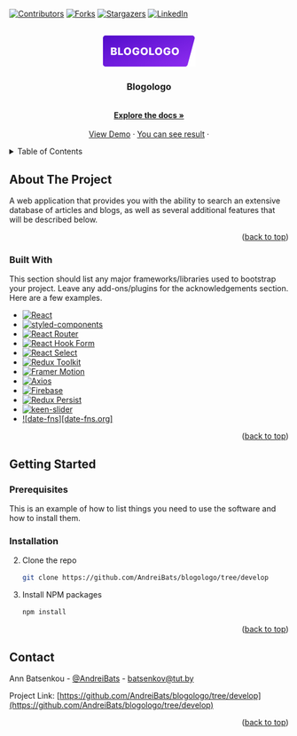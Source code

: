 [![Contributors][contributors-shield]][contributors-url]
[![Forks][forks-shield]][forks-url]
[![Stargazers][stars-shield]][stars-url]
[![LinkedIn][linkedin-shield]][linkedin-url]

<a name="readme-top"></a>

<br />
<div align="center">
  <a href="https://github.com/AndreiBats/blogologo/tree/develop">
    <img src="images/logo.png" alt="Logo" >
  </a>

  <h3 align="center">Blogologo</h3>

  <p align="center">
       <br />
    <a href="https://github.com/AndreiBats/blogologo/tree/develop"><strong>Explore the docs »</strong></a>
    <br />
    <br />
    <a href="https://github.com/AndreiBats/blogologo/tree/develop">View Demo</a>
    ·
    <a href="https://andreibats.github.io/blogologo/">You can see result</a>
    ·

  </p>
</div>

<details>
  <summary>Table of Contents</summary>
  <ol>
    <li>
      <a href="#about-the-project">About The Project</a>
      <ul>
        <li><a href="#built-with">Built With</a></li>
      </ul>
    </li>
    <li>
      <a href="#getting-started">Getting Started</a>
      <ul>
        <li><a href="#prerequisites">Prerequisites</a></li>
        <li><a href="#installation">Installation</a></li>
      </ul>
    </li>
    <li><a href="#usage">Usage</a></li>
    <li><a href="#contact">Contact</a></li>
  </ol>
</details>

## About The Project

A web application that provides you with the ability to search an extensive database of articles and blogs, as well as several additional features that will be described below.

<p align="right">(<a href="#readme-top">back to top</a>)</p>

### Built With

This section should list any major frameworks/libraries used to bootstrap your project. Leave any add-ons/plugins for the acknowledgements section. Here are a few examples.

- [![React][react.js]][react-url]
- [![styled-components][styled-components]][styled-components-url]
- [![React Router][reactrouter.com]][react-router-url]
- [![React Hook Form][react-hook-form.com]][react-hook-form-url]
- [![React Select][react-select.com]][react-select-url]
- [![Redux Toolkit][redux-toolkit.js.org]][redux-url]
- [![Framer Motion][framer.com]][framer-url]
- [![Axios][axios-http.com]][axios-url]
- [![Firebase][firebase.google.com]][firebase-url]
- [![Redux Persist][github.com/rt2zz/redux-persist]][persist-url]
- [![keen-slider][keen-slider.com]][keen-slider-url]
- [![date-fns][date-fns.org]][date-fns-url]

<p align="right">(<a href="#readme-top">back to top</a>)</p>

## Getting Started

### Prerequisites

This is an example of how to list things you need to use the software and how to install them.

### Installation

2. Clone the repo
   ```sh
   git clone https://github.com/AndreiBats/blogologo/tree/develop
   ```
3. Install NPM packages
   ```sh
   npm install
   ```
   <p align="right">(<a href="#readme-top">back to top</a>)</p>

<!-- USAGE EXAMPLES -->

## Contact

Ann Batsenkou - [@AndreiBats](telegram) - [batsenkov@tut.by](email)

Project Link: [https://github.com/AndreiBats/blogologo/tree/develop](https://github.com/AndreiBats/blogologo/tree/develop)

<p align="right">(<a href="#readme-top">back to top</a>)</p>

[contributors-shield]: https://img.shields.io/github/contributors/AnnaBR01/bookstore.svg?style=for-the-badge
[contributors-url]: https://github.com/AnnaBR01/bookstore/graphs/contributors
[forks-shield]: https://img.shields.io/github/forks/AnnaBR01/bookstore.svg?style=for-the-badge
[forks-url]: https://github.com/AnnaBR01/bookstore/network/members
[stars-shield]: https://img.shields.io/github/stars/AnnaBR01/bookstore.svg?style=for-the-badge
[stars-url]: https://github.com/AnnaBR01/bookstore/stargazers
[linkedin-shield]: https://img.shields.io/badge/-LinkedIn-black.svg?style=for-the-badge&logo=linkedin&colorB=555
[linkedin-url]: https://www.linkedin.com/in/ann-britkina-a4b08b242/
[typescriptlang.org]: https://img.shields.io/badge/-Typescript-blue?style=for-the-badge&logo=typescript&logoColor=white
[typescript-url]: https://www.typescriptlang.org/
[react.js]: https://img.shields.io/badge/React-20232A?style=for-the-badge&logo=react&logoColor=61DAFB
[react-url]: https://reactjs.org/
[axios-http.com]: https://img.shields.io/badge/-axios-671ddf?style=for-the-badge&logo=axios&logoColor=white
[axios-url]: https://axios-http.com/ru/docs/intro
[firebase.google.com]: https://img.shields.io/badge/-firebase-5f6368?style=for-the-badge&logo=firebase&logoColor=orange
[firebase-url]: https://firebase.google.com/docs/
[redux-toolkit.js.org]: https://img.shields.io/badge/-redux--toolkit-764abc?style=for-the-badge&logo=redux&logoColor=white
[redux-url]: https://redux-toolkit.js.org/
[react-hook-form.com]: https://img.shields.io/badge/-react--hook--form-1e2a4a?style=for-the-badge&logo=react-hook-form&logoColor=ec5990
[react-hook-form-url]: https://react-hook-form.com/
[github.com/rt2zz/redux-persist]: https://img.shields.io/badge/-redux--persist-persist?style=for-the-badge
[persist-url]: https://github.com/rt2zz/redux-persist#readme
[framer.com]: https://img.shields.io/badge/-framer--motion-DD0031?style=for-the-badge&logo=framer&logoColor=black
[framer-url]: https://www.framer.com/
[react-select.com]: https://img.shields.io/badge/-react--select-FF3E00?style=for-the-badge
[react-select-url]: https://react-select.com/home
[reactrouter.com]: https://img.shields.io/badge/-react--router-563D7C?style=for-the-badge&logo=react-router&logoColor=white
[react-router-url]: https://reactrouter.com/
[styled-components]: https://img.shields.io/badge/-styled--components-35495E?style=for-the-badge&logo=styled-components&logoColor=pink
[styled-components-url]: https://styled-components.com/
[react-rating-stars-component.com]: https://img.shields.io/badge/-react--rating--stars--component%20%E2%AD%90%EF%B8%8F-orange?style=for-the-badge&logo
[react-rating-stars-component-url]: https://github.com/voronianski/react-star-rating-component
[keen-slider.com]: https://img.shields.io/badge/-keen--slider-blue?style=for-the-badge&logo
[keen-slider-url]: https://keen-slider.io/
[react-spinners.com]: https://img.shields.io/badge/-react--spinners-lightgrey?style=for-the-badge&logo
[react-spinners-url]: https://github.com/davidhu2000/react-spinners
[date-fns-url]: https://date-fns.org/
